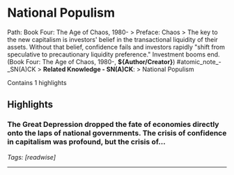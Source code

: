 # National Populism

Path: Book Four: The Age of Chaos, 1980- > Preface: Chaos > The key to the new capitalism is investors' belief in the transactional liquidity of their assets. Without that belief, confidence fails and investors rapidly "shift from speculative to precautionary liquidity preference." Investment booms end. (Book Four: The Age of Chaos, 1980-, __${Author/Creator}__) #atomic_note_-_SN(A)CK > **Related Knowledge - SN(A)CK**: > National Populism

Contains 1 highlights

## Highlights

### The Great Depression dropped the fate of economies directly onto the laps of national governments. The crisis of confidence in capitalism was profound, but the crisis of…  
*Tags: [readwise]*

---

